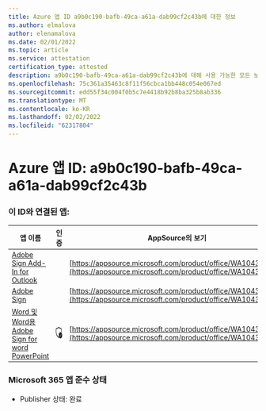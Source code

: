 ```yaml
---
title: Azure 앱 ID a9b0c190-bafb-49ca-a61a-dab99cf2c43b에 대한 정보
ms.author: elmalova
author: elenamalova
ms.date: 02/01/2022
ms.topic: article
ms.service: attestation
certification_type: attested
description: a9b0c190-bafb-49ca-a61a-dab99cf2c43b에 대해 사용 가능한 모든 보안 및 규정 준수 정보입니다.
ms.openlocfilehash: 75c361a35463c8f11f56cbca1bb448c054e067ed
ms.sourcegitcommit: edd55f34c004f0b5c7e4418b92b8ba325b8ab336
ms.translationtype: MT
ms.contentlocale: ko-KR
ms.lasthandoff: 02/02/2022
ms.locfileid: "62317804"
---
```

# <a name="azure-app-id-a9b0c190-bafb-49ca-a61a-dab99cf2c43b"></a>Azure 앱 ID: a9b0c190-bafb-49ca-a61a-dab99cf2c43b


### <a name="apps-associated-with-this-id"></a>이 ID와 연결된 앱:
| **앱 이름** | **인증** | **AppSource의 보기** |
|--------------|---------------|-----------------------|
| [Adobe Sign Add-In for Outlook](https://docs.microsoft.com/microsoft-365-app-certification/forward/WA104381158) |  | [https://appsource.microsoft.com/product/office/WA104381158](https://appsource.microsoft.com/product/office/WA104381158) |
| [Adobe Sign](https://docs.microsoft.com/microsoft-365-app-certification/forward/WA104381233) |  | [https://appsource.microsoft.com/product/office/WA104381233](https://appsource.microsoft.com/product/office/WA104381233) |
| [Word 및 Word용 Adobe Sign for word PowerPoint](https://docs.microsoft.com/microsoft-365-app-certification/forward/WA104381155) | <img alt="Certified application badge" src="../media/certified-badge.png" height="25" width="25" /> | [https://appsource.microsoft.com/product/office/WA104381155](https://appsource.microsoft.com/product/office/WA104381155) |

### <a name="microsoft-365-app-compliance-status"></a>Microsoft 365 앱 준수 상태
- Publisher 상태: 완료
